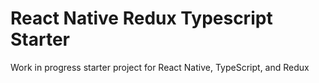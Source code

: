 # React Native Redux Typescript Starter

Work in progress starter project for React Native, TypeScript, and Redux
